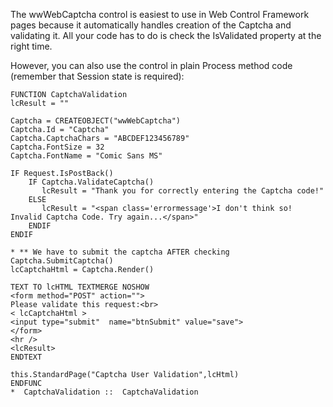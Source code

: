 ﻿The wwWebCaptcha control is easiest to use in Web Control Framework pages because it automatically handles creation of the Captcha and validating it. All your code has to do is check the IsValidated property at the right time.

However, you can also use the control in plain Process method code (remember that Session state is required):

```foxpro
FUNCTION CaptchaValidation
lcResult = ""

Captcha = CREATEOBJECT("wwWebCaptcha")
Captcha.Id = "Captcha"
Captcha.CaptchaChars = "ABCDEF123456789"
Captcha.FontSize = 32
Captcha.FontName = "Comic Sans MS"

IF Request.IsPostBack()
	IF Captcha.ValidateCaptcha()  
	   lcResult = "Thank you for correctly entering the Captcha code!"
	ELSE
	   lcResult = "<span class='errormessage'>I don't think so! Invalid Captcha Code. Try again...</span>"
	ENDIF		
ENDIF

* ** We have to submit the captcha AFTER checking 
Captcha.SubmitCaptcha()
lcCaptchaHtml = Captcha.Render()

TEXT TO lcHTML TEXTMERGE NOSHOW
<form method="POST" action="">
Please validate this request:<br>
< lcCaptchaHtml >
<input type="submit"  name="btnSubmit" value="save">
</form>
<hr />
<lcResult>
ENDTEXT

this.StandardPage("Captcha User Validation",lcHtml)
ENDFUNC
*  CaptchaValidation ::  CaptchaValidation
```